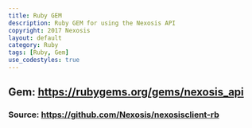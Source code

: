 ```yaml
---
title: Ruby GEM
description: Ruby GEM for using the Nexosis API
copyright: 2017 Nexosis 
layout: default
category: Ruby
tags: [Ruby, Gem]
use_codestyles: true
---
```


## Gem: https://rubygems.org/gems/nexosis_api
### Source: https://github.com/Nexosis/nexosisclient-rb 


